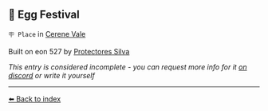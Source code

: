 ## 🥚 Egg Festival

`🪧 Place` in [Cerene Vale](../refs/cerene_vale.md)

Built on eon 527 by [Protectores Silva](../refs/protectores_silva.md)

_This entry is considered incomplete - you can request more info for it [on discord](<https://discord.com/channels/562910943848169472/1173922660489633802>) or write it yourself_


----------
[⬅️ Back to index](/#7d50_s)